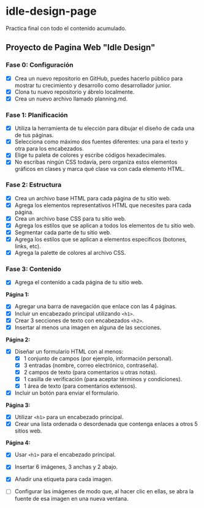 # idle-design-page
Practica final con todo el contenido acumulado.

## Proyecto de Pagina Web "Idle Design"

### Fase 0: Configuración

- [x] Crea un nuevo repositorio en GitHub, puedes hacerlo público para mostrar tu crecimiento y desarrollo como desarrollador junior.
- [x] Clona tu nuevo repositorio y ábrelo localmente.
- [x] Crea un nuevo archivo llamado planning.md.

### Fase 1: Planificación

- [x] Utiliza la herramienta de tu elección para dibujar el diseño de cada una de tus páginas.
- [x] Selecciona como máximo dos fuentes diferentes: una para el texto y otra para los encabezados.
- [x] Elige tu paleta de colores y escribe códigos hexadecimales.
- [x] No escribas ningún CSS todavía, pero organiza estos elementos gráficos en clases y marca qué clase va con cada elemento HTML.

### Fase 2: Estructura

- [x] Crea un archivo base HTML para cada página de tu sitio web.
- [x] Agrega los elementos representativos HTML que necesites para cada página.
- [x] Crea un archivo base CSS para tu sitio web.
- [x] Agrega los estilos que se aplican a todos los elementos de tu sitio web.
- [x] Segmentar cada parte de tu sitio web.
- [x] Agrega los estilos que se aplican a elementos especificos (botones, links, etc).
- [x] Agrega la palette de colores al archivo CSS.

### Fase 3: Contenido

- [x] Agrega el contenido a cada página de tu sitio web.

**Página 1:**

- [x] Agregar una barra de navegación que enlace con las 4 páginas.
- [x] Incluir un encabezado principal utilizando `<h1>`.
- [x] Crear 3 secciones de texto con encabezados `<h2>`.
- [x] Insertar al menos una imagen en alguna de las secciones.

**Página 2:**

- [x] Diseñar un formulario HTML con al menos:
    - [x] 1 conjunto de campos (por ejemplo, información personal).
    - [x] 3 entradas (nombre, correo electrónico, contraseña).
    - [x] 2 campos de texto (para comentarios u otras notas).
    - [x] 1 casilla de verificación (para aceptar términos y condiciones).
    - [x] 1 área de texto (para comentarios extensos).
- [x] Incluir un botón para enviar el formulario.

**Página 3:**

- [x] Utilizar `<h1>` para un encabezado principal.
- [x] Crear una lista ordenada o desordenada que contenga enlaces a otros 5 sitios web.

**Página 4:**

- [x] Usar `<h1>` para el encabezado principal.
- [x] Insertar 6 imágenes, 3 anchas y 2 abajo.
- [x] Añadir una etiqueta para cada imagen.
- [ ] Configurar las imágenes de modo que, al hacer clic en ellas, se abra la fuente de esa imagen en una nueva ventana.
 

